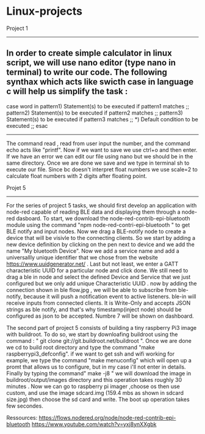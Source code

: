 # Linux-projects
Project 1
________________________________________


In order to create simple calculator in linux script, we will use nano editor (type nano in terminal) to write our code. The following synthax which acts like swicth case in language c
will help us simplify the task :
----------------------------
case word in
   pattern1)
      Statement(s) to be executed if pattern1 matches
      ;;
   pattern2)
      Statement(s) to be executed if pattern2 matches
      ;;
   pattern3)
      Statement(s) to be executed if pattern3 matches
      ;;
   *)
     Default condition to be executed
     ;;
esac

--------------------------
The command read , read from user input the number, and the command echo acts like "printf". Now if we want to save we use ctrl+o
and then enter. If we have an error we can edit our file using nano <filename> but we should be in the same directory. Once we are done
we save and we type in terminal sh <filename> to execute our file. Since bc doesn't interpret float numbers we use scale=2 to calculate
float numbers with 2 digits after floating point. 
















































































Projet 5
______________________

For the series of project 5 tasks, we should first develop an application with node-red capable of reading BLE data and displaying them through a node-red dasboard. To start, we download the node-red-contrib-epi-bluetooth module using the command "npm node-red-contri-epi-bluetooth " to get BLE notify and input nodes. Now we drag a BLE-notify node to create a device that will be visivle to the connecting clients. So we start by adding a new device definition by clicking on the pen next to device and we add the name "My bluetooth Device". Now we add a service name and add a universallly unique identifier that we chose from the website https://www.uuidgenerator.net/ . Last but not least, we enter a GATT characteristic UUID for a particular node and click done. We still need to drag a ble in node and select the defined Device and Service that we just configured but we only add unique Characteristic UUID . now by adding the connection shown in ble flow.jpg , we will be able to subscribe from ble-notify, because it will push a notification event to active listeners. ble-in will receive inputs from connected clients. It is Write-Only and accepts JSON strings as ble notify, and that's why timestamp(inject node) should be configured as json to be accepted. Numbre 7 will be shown on dashboard.

The second part of project 5 consists of building a tiny raspberry Pi3 image with buildroot. To do so, we start by downloafing buildroot using the command : " git clone git://git.buildroot.net/buildroot  ". Once we are done we cd to build root directory and type the command "make raspberrypi3_defconfig". if we want to get ssh and wifi working for example, we type the command "make menuconfig" which will open up a promt that allows us to configure, but in my case i'll not enter in details. Finally by typing the command" make -j8 " we will download the image in buildroot/output/images directory and this operation takes roughly 30 minutes . Now we can go to raspberry pi imager ,choose os then use custom, and use the image sdcard.img (159.4 mbs as shown in sdcard size.jpg) then choose the sd card and write. The boot up operation takes few secondes.

Ressources:
https://flows.nodered.org/node/node-red-contrib-epi-bluetooth
https://www.youtube.com/watch?v=yxj8ynXXgbk
